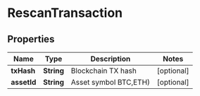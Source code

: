 

# RescanTransaction


## Properties

| Name | Type | Description | Notes |
|------------ | ------------- | ------------- | -------------|
|**txHash** | **String** | Blockchain TX hash |  [optional] |
|**assetId** | **String** | Asset symbol BTC,ETH) |  [optional] |



